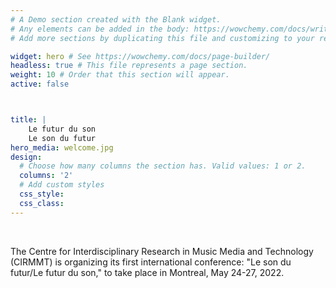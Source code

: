 ```yaml
---
# A Demo section created with the Blank widget.
# Any elements can be added in the body: https://wowchemy.com/docs/writing-markdown-latex/
# Add more sections by duplicating this file and customizing to your requirements.

widget: hero # See https://wowchemy.com/docs/page-builder/
headless: true # This file represents a page section.
weight: 10 # Order that this section will appear.
active: false



title: |
    Le futur du son  
    Le son du futur
hero_media: welcome.jpg
design:
  # Choose how many columns the section has. Valid values: 1 or 2.
  columns: '2'
  # Add custom styles
  css_style:
  css_class:
---
```


<br>

The Centre for Interdisciplinary Research in Music Media and Technology (CIRMMT) is organizing its first international conference: "Le son du futur/Le futur du son," to take place in Montreal, May 24-27, 2022.


